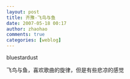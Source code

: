 ```yaml
---
layout: post
title: 齐豫-飞鸟与鱼
date: 2007-05-18 00:17
author: zhaohao
comments: true
categories: [weblog]
---
```

bluestardust
   
飞鸟与鱼，喜欢歌曲的旋律，但是有些悲凉的感觉   